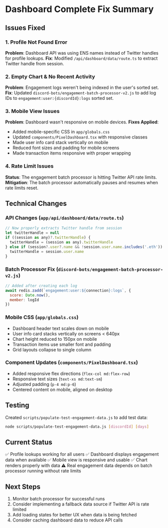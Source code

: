 # Dashboard Complete Fix Summary

## Issues Fixed

### 1. Profile Not Found Error
**Problem**: Dashboard API was using ENS names instead of Twitter handles for profile lookups.
**Fix**: Modified `/api/dashboard/data/route.ts` to extract Twitter handle from session.

### 2. Empty Chart & No Recent Activity
**Problem**: Engagement logs weren't being indexed in the user's sorted set.
**Fix**: Updated `discord-bots/engagement-batch-processor-v2.js` to add log IDs to `engagement:user:{discordId}:logs` sorted set.

### 3. Mobile View Issues
**Problem**: Dashboard wasn't responsive on mobile devices.
**Fixes Applied**:
- Added mobile-specific CSS in `app/globals.css`
- Updated `components/PixelDashboard.tsx` with responsive classes
- Made user info card stack vertically on mobile
- Reduced font sizes and padding for mobile screens
- Made transaction items responsive with proper wrapping

### 4. Rate Limit Issues
**Status**: The engagement batch processor is hitting Twitter API rate limits.
**Mitigation**: The batch processor automatically pauses and resumes when rate limits reset.

## Technical Changes

### API Changes (`app/api/dashboard/data/route.ts`)
```javascript
// Now properly extracts Twitter handle from session
let twitterHandle = null
if ((session as any)?.twitterHandle) {
  twitterHandle = (session as any).twitterHandle
} else if (session?.user?.name && !session.user.name.includes('.eth')) {
  twitterHandle = session.user.name
}
```

### Batch Processor Fix (`discord-bots/engagement-batch-processor-v2.js`)
```javascript
// Added after creating each log
await redis.zadd(`engagement:user:${connection}:logs`, { 
  score: Date.now(), 
  member: logId 
})
```

### Mobile CSS (`app/globals.css`)
- Dashboard header text scales down on mobile
- User info card stacks vertically on screens < 640px
- Chart height reduced to 150px on mobile
- Transaction items use smaller font and padding
- Grid layouts collapse to single column

### Component Updates (`components/PixelDashboard.tsx`)
- Added responsive flex directions (`flex-col md:flex-row`)
- Responsive text sizes (`text-xs md:text-sm`)
- Adjusted padding (`p-4 md:p-6`)
- Centered content on mobile, aligned on desktop

## Testing

Created `scripts/populate-test-engagement-data.js` to add test data:
```bash
node scripts/populate-test-engagement-data.js [discordId] [days]
```

## Current Status

✅ Profile lookups working for all users
✅ Dashboard displays engagement data when available
✅ Mobile view is responsive and usable
✅ Chart renders properly with data
⚠️  Real engagement data depends on batch processor running without rate limits

## Next Steps

1. Monitor batch processor for successful runs
2. Consider implementing a fallback data source if Twitter API is rate limited
3. Add loading states for better UX when data is being fetched
4. Consider caching dashboard data to reduce API calls 